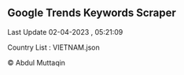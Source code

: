 

## Google Trends Keywords Scraper 
 
Last Update 02-04-2023 , 05:21:09

Country List :
VIETNAM.json



© Abdul Muttaqin 
